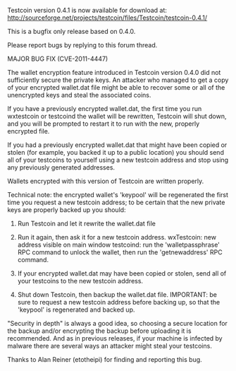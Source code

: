 Testcoin version 0.4.1 is now available for download at:
http://sourceforge.net/projects/testcoin/files/Testcoin/testcoin-0.4.1/

This is a bugfix only release based on 0.4.0.

Please report bugs by replying to this forum thread.

MAJOR BUG FIX  (CVE-2011-4447)

The wallet encryption feature introduced in Testcoin version 0.4.0 did not sufficiently secure the private keys. An attacker who
managed to get a copy of your encrypted wallet.dat file might be able to recover some or all of the unencrypted keys and steal the
associated coins.

If you have a previously encrypted wallet.dat, the first time you run wxtestcoin or testcoind the wallet will be rewritten, Testcoin will
shut down, and you will be prompted to restart it to run with the new, properly encrypted file.

If you had a previously encrypted wallet.dat that might have been copied or stolen (for example, you backed it up to a public
location) you should send all of your testcoins to yourself using a new testcoin address and stop using any previously generated addresses.

Wallets encrypted with this version of Testcoin are written properly.

Technical note: the encrypted wallet's 'keypool' will be regenerated the first time you request a new testcoin address; to be certain that the
new private keys are properly backed up you should:

1. Run Testcoin and let it rewrite the wallet.dat file

2. Run it again, then ask it for a new testcoin address.
wxTestcoin: new address visible on main window
testcoind: run the 'walletpassphrase' RPC command to unlock the wallet,  then run the 'getnewaddress' RPC command.

3. If your encrypted wallet.dat may have been copied or stolen, send all of your testcoins to the new testcoin address.

4. Shut down Testcoin, then backup the wallet.dat file.
IMPORTANT: be sure to request a new testcoin address before backing up, so that the 'keypool' is regenerated and backed up.

"Security in depth" is always a good idea, so choosing a secure location for the backup and/or encrypting the backup before uploading it is recommended. And as in previous releases, if your machine is infected by malware there are several ways an attacker might steal your testcoins.

Thanks to Alan Reiner (etotheipi) for finding and reporting this bug.
